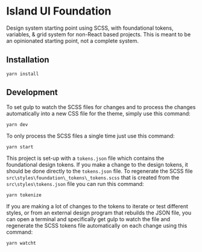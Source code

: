 # Island UI Foundation
Design system starting point using SCSS, with foundational tokens, variables, & grid system for non-React based projects. This is meant to be an opinionated starting point, not a complete system.

## Installation

```
yarn install
```

## Development

To set gulp to watch the SCSS files for changes and to process the changes automatically into a new CSS file for the theme, simply use this command:
```
yarn dev
```

To only process the SCSS files a single time just use this command:
```
yarn start
```

This project is set-up with a `tokens.json` file which contains the foundational design tokens. If you make a change to the design tokens, it should be done directly to the `tokens.json` file. To regenerate the SCSS file `src\styles\foundation\_tokens\_tokens.scss` that is created from the `src\styles\tokens.json` file you can run this command:
```
yarn tokenize
```

If you are making a lot of changes to the tokens to iterate or test different styles, or from an external design program that rebuilds the JSON file, you can open a terminal and specifically get gulp to watch the file and regenerate the SCSS tokens file automatically on each change using this command:

```
yarn watcht
```